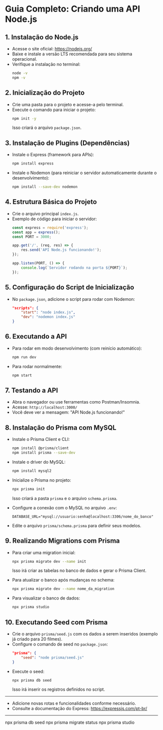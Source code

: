 
# Guia Completo: Criando uma API Node.js

## 1. Instalação do Node.js

- Acesse o site oficial: https://nodejs.org/
- Baixe e instale a versão LTS recomendada para seu sistema operacional.
- Verifique a instalação no terminal:
	```bash
	node -v
	npm -v
	```

## 2. Inicialização do Projeto

- Crie uma pasta para o projeto e acesse-a pelo terminal.
- Execute o comando para iniciar o projeto:
	```bash
	npm init -y
	```
	Isso criará o arquivo `package.json`.

## 3. Instalação de Plugins (Dependências)

- Instale o Express (framework para APIs):
	```bash
	npm install express
	```
- Instale o Nodemon (para reiniciar o servidor automaticamente durante o desenvolvimento):
	```bash
	npm install --save-dev nodemon
	```

## 4. Estrutura Básica do Projeto

- Crie o arquivo principal `index.js`.
- Exemplo de código para iniciar o servidor:
	```js
	const express = require('express');
	const app = express();
	const PORT = 3000;

	app.get('/', (req, res) => {
		res.send('API Node.js funcionando!');
	});

	app.listen(PORT, () => {
		console.log(`Servidor rodando na porta ${PORT}`);
	});
	```

## 5. Configuração do Script de Inicialização

- No `package.json`, adicione o script para rodar com Nodemon:
	```json
	"scripts": {
		"start": "node index.js",
		"dev": "nodemon index.js"
	}
	```

## 6. Executando a API

- Para rodar em modo desenvolvimento (com reinício automático):
	```bash
	npm run dev
	```
- Para rodar normalmente:
	```bash
	npm start
	```

## 7. Testando a API

- Abra o navegador ou use ferramentas como Postman/Insomnia.
- Acesse: `http://localhost:3000/`
- Você deve ver a mensagem: "API Node.js funcionando!"


## 8. Instalação do Prisma com MySQL

- Instale o Prisma Client e CLI:
	```bash
	npm install @prisma/client
	npm install prisma --save-dev
	```

- Instale o driver do MySQL:
	```bash
	npm install mysql2
	```

- Inicialize o Prisma no projeto:
	```bash
	npx prisma init
	```
	Isso criará a pasta `prisma` e o arquivo `schema.prisma`.

- Configure a conexão com o MySQL no arquivo `.env`:
	```env
	DATABASE_URL="mysql://usuario:senha@localhost:3306/nome_do_banco"
	```

- Edite o arquivo `prisma/schema.prisma` para definir seus modelos.

## 9. Realizando Migrations com Prisma

- Para criar uma migration inicial:
	```bash
	npx prisma migrate dev --name init
	```
	Isso irá criar as tabelas no banco de dados e gerar o Prisma Client.

- Para atualizar o banco após mudanças no schema:
	```bash
	npx prisma migrate dev --name nome_da_migration
	```

- Para visualizar o banco de dados:
	```bash
	npx prisma studio
	```


## 10. Executando Seed com Prisma

- Crie o arquivo `prisma/seed.js` com os dados a serem inseridos (exemplo já criado para 20 filmes).
- Configure o comando de seed no `package.json`:
	```json
	"prisma": {
		"seed": "node prisma/seed.js"
	}
	```
- Execute o seed:
	```bash
	npx prisma db seed
	```
	Isso irá inserir os registros definidos no script.

---

- Adicione novas rotas e funcionalidades conforme necessário.
- Consulte a documentação do Express: https://expressjs.com/pt-br/

---

npx prisma db seed
npx prisma migrate status
npx prisma studio
